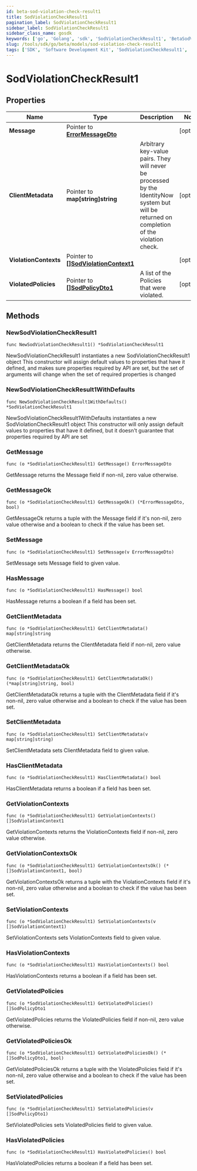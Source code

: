 ```yaml
---
id: beta-sod-violation-check-result1
title: SodViolationCheckResult1
pagination_label: SodViolationCheckResult1
sidebar_label: SodViolationCheckResult1
sidebar_class_name: gosdk
keywords: ['go', 'Golang', 'sdk', 'SodViolationCheckResult1', 'BetaSodViolationCheckResult1'] 
slug: /tools/sdk/go/beta/models/sod-violation-check-result1
tags: ['SDK', 'Software Development Kit', 'SodViolationCheckResult1', 'BetaSodViolationCheckResult1']
---
```


# SodViolationCheckResult1

## Properties

Name | Type | Description | Notes
------------ | ------------- | ------------- | -------------
**Message** | Pointer to [**ErrorMessageDto**](error-message-dto) |  | [optional] 
**ClientMetadata** | Pointer to **map[string]string** | Arbitrary key-value pairs. They will never be processed by the IdentityNow system but will be returned on completion of the violation check. | [optional] 
**ViolationContexts** | Pointer to [**[]SodViolationContext1**](sod-violation-context1) |  | [optional] 
**ViolatedPolicies** | Pointer to [**[]SodPolicyDto1**](sod-policy-dto1) | A list of the Policies that were violated. | [optional] 

## Methods

### NewSodViolationCheckResult1

`func NewSodViolationCheckResult1() *SodViolationCheckResult1`

NewSodViolationCheckResult1 instantiates a new SodViolationCheckResult1 object
This constructor will assign default values to properties that have it defined,
and makes sure properties required by API are set, but the set of arguments
will change when the set of required properties is changed

### NewSodViolationCheckResult1WithDefaults

`func NewSodViolationCheckResult1WithDefaults() *SodViolationCheckResult1`

NewSodViolationCheckResult1WithDefaults instantiates a new SodViolationCheckResult1 object
This constructor will only assign default values to properties that have it defined,
but it doesn't guarantee that properties required by API are set

### GetMessage

`func (o *SodViolationCheckResult1) GetMessage() ErrorMessageDto`

GetMessage returns the Message field if non-nil, zero value otherwise.

### GetMessageOk

`func (o *SodViolationCheckResult1) GetMessageOk() (*ErrorMessageDto, bool)`

GetMessageOk returns a tuple with the Message field if it's non-nil, zero value otherwise
and a boolean to check if the value has been set.

### SetMessage

`func (o *SodViolationCheckResult1) SetMessage(v ErrorMessageDto)`

SetMessage sets Message field to given value.

### HasMessage

`func (o *SodViolationCheckResult1) HasMessage() bool`

HasMessage returns a boolean if a field has been set.

### GetClientMetadata

`func (o *SodViolationCheckResult1) GetClientMetadata() map[string]string`

GetClientMetadata returns the ClientMetadata field if non-nil, zero value otherwise.

### GetClientMetadataOk

`func (o *SodViolationCheckResult1) GetClientMetadataOk() (*map[string]string, bool)`

GetClientMetadataOk returns a tuple with the ClientMetadata field if it's non-nil, zero value otherwise
and a boolean to check if the value has been set.

### SetClientMetadata

`func (o *SodViolationCheckResult1) SetClientMetadata(v map[string]string)`

SetClientMetadata sets ClientMetadata field to given value.

### HasClientMetadata

`func (o *SodViolationCheckResult1) HasClientMetadata() bool`

HasClientMetadata returns a boolean if a field has been set.

### GetViolationContexts

`func (o *SodViolationCheckResult1) GetViolationContexts() []SodViolationContext1`

GetViolationContexts returns the ViolationContexts field if non-nil, zero value otherwise.

### GetViolationContextsOk

`func (o *SodViolationCheckResult1) GetViolationContextsOk() (*[]SodViolationContext1, bool)`

GetViolationContextsOk returns a tuple with the ViolationContexts field if it's non-nil, zero value otherwise
and a boolean to check if the value has been set.

### SetViolationContexts

`func (o *SodViolationCheckResult1) SetViolationContexts(v []SodViolationContext1)`

SetViolationContexts sets ViolationContexts field to given value.

### HasViolationContexts

`func (o *SodViolationCheckResult1) HasViolationContexts() bool`

HasViolationContexts returns a boolean if a field has been set.

### GetViolatedPolicies

`func (o *SodViolationCheckResult1) GetViolatedPolicies() []SodPolicyDto1`

GetViolatedPolicies returns the ViolatedPolicies field if non-nil, zero value otherwise.

### GetViolatedPoliciesOk

`func (o *SodViolationCheckResult1) GetViolatedPoliciesOk() (*[]SodPolicyDto1, bool)`

GetViolatedPoliciesOk returns a tuple with the ViolatedPolicies field if it's non-nil, zero value otherwise
and a boolean to check if the value has been set.

### SetViolatedPolicies

`func (o *SodViolationCheckResult1) SetViolatedPolicies(v []SodPolicyDto1)`

SetViolatedPolicies sets ViolatedPolicies field to given value.

### HasViolatedPolicies

`func (o *SodViolationCheckResult1) HasViolatedPolicies() bool`

HasViolatedPolicies returns a boolean if a field has been set.


